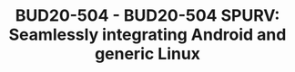 ---
categories:
- bud20
image:
  featured: 'true'
  path: https://static.linaro.org/connect/bud20/images/BUD20-504.png
session_id: BUD20-504
session_speakers:
- speaker_bio: Daniel is the graphics lead at Collabora, working with Wayland/Weston,
    Mesa (including EGL/OpenGL ES/Vulkan), the Linux kernel DRM/KMS display and modesetting,
    GStreamer, and more. We improve the upstream open-source graphics experience,
    and help our customers make the most of it.
  speaker_company: Collabora
  speaker_image: http://avatars.sched.co/9/d5/7264739/avatar.jpg.320x320px.jpg?75f
  speaker_name: Daniel Stone
  speaker_position: Collabora Graphics Lead
  speaker_role: attendee, speaker
session_track: Android
tag: session
tags: Android
title: 'BUD20-504 - BUD20-504 SPURV: Seamlessly integrating Android and generic Linux'
---